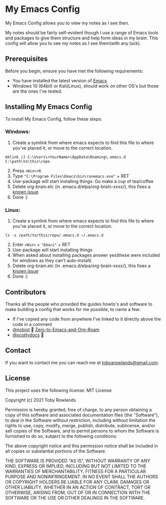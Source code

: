 # My Emacs Config

My Emacs Config allows you to view my notes as I see then.

My notes should be fairly self-evident though I use a range of Emacs tools and packages to give them structure and help form ideas in my brain.  This config will allow you to see my notes as I see them(with any luck).


## Prerequisites

Before you begin, ensure you have met the following requirements:
<!--- These are just example requirements. Add, duplicate or remove as required --->
* You have installed the latest version of [Emacs](https://www.gnu.org/software/emacs/)
* Windows 10 (64bit) or Kali(Linux), should work on other OS's but those are the ones I've tested.

## Installing My Emacs Config

To install My Emacs Config, follow these steps:
### Windows:
1. Create a symlink from where emacs expects to find this file to where you've placed it, or move to the correct location.
```
mklink /J C:\Users\<YourName>\AppData\Roaming\.emacs.d C:\path\to\this\repo
```
2. Press `<Win>+R`
2. Type `"C:\Program Files\Emacs\bin\runemacs.exe"` + RET 
4. Use-package will start installing things: Go make a cup of tea/coffee
5. Delete org-brain.elc (in .emacs.d/elpa/org-brain-xxxx/), this fixes a [known issue](https://github.com/Kungsgeten/org-brain/issues/320)
6. Done :)

### Linux:
1. Create a symlink from where emacs expects to find this file to where you've placed it, or move to the correct location.
```
ls -s /path/to/this/repo/.emacs.d ~/.emacs.d
```
2. Enter `<Win>` + `"Emacs"` + RET
3. Use-package will start installing things
4. When asked about installing packages answer yes(these were included for windows as they can't auto-install)
5. Delete org-brain.elc (in .emacs.d/elpa/org-brain-xxxx/), this fixes a [known issue](https://github.com/Kungsgeten/org-brain/issues/320)
6. Done :)

## Contributors

Thanks all the people who provided the guides howto's and software to make building a config that works for me possible, to name a few:
* If I've copied any code from anywhere I've linked to it directly above the code in a comment
* [@nobiot](https://github.com/nobiot) 🐛 [Zero-to-Emacs-and-Org-Roam](https://github.com/nobiot/Zero-to-Emacs-and-Org-roam)
* [@scottydocs](https://github.com/scottydocs) 📖


## Contact

If you want to contact me you can reach me at tobyarowlands@gmail.com.

## License
<!--- If you're not sure which open license to use see https://choosealicense.com/--->

This project uses the following license:
MIT License

Copyright (c) 2021 Toby Rowlands

Permission is hereby granted, free of charge, to any person obtaining a copy
of this software and associated documentation files (the "Software"), to deal
in the Software without restriction, including without limitation the rights
to use, copy, modify, merge, publish, distribute, sublicense, and/or sell
copies of the Software, and to permit persons to whom the Software is
furnished to do so, subject to the following conditions:

The above copyright notice and this permission notice shall be included in all
copies or substantial portions of the Software.

THE SOFTWARE IS PROVIDED "AS IS", WITHOUT WARRANTY OF ANY KIND, EXPRESS OR
IMPLIED, INCLUDING BUT NOT LIMITED TO THE WARRANTIES OF MERCHANTABILITY,
FITNESS FOR A PARTICULAR PURPOSE AND NONINFRINGEMENT. IN NO EVENT SHALL THE
AUTHORS OR COPYRIGHT HOLDERS BE LIABLE FOR ANY CLAIM, DAMAGES OR OTHER
LIABILITY, WHETHER IN AN ACTION OF CONTRACT, TORT OR OTHERWISE, ARISING FROM,
OUT OF OR IN CONNECTION WITH THE SOFTWARE OR THE USE OR OTHER DEALINGS IN THE
SOFTWARE.
